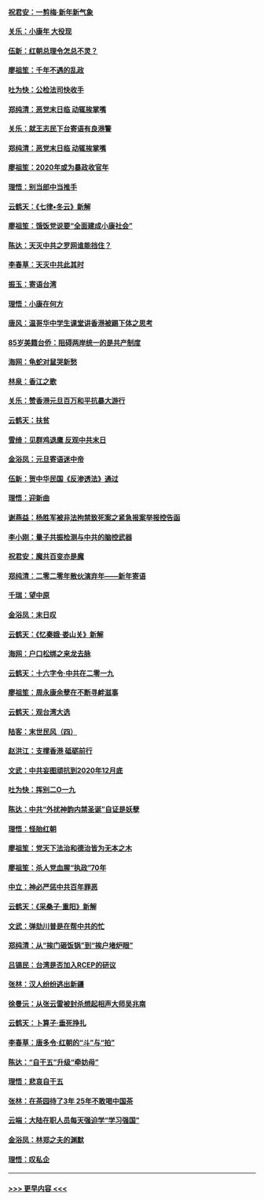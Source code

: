 #### [祝君安：一剪梅‧新年新气象](../pages/nsc993/n11776340.md?t=01090502) 
#### [关乐：小康年 大役现](../pages/nsc993/n11774213.md?t=01090502) 
#### [伍新：红朝总理令怎总不灵？](../pages/nsc993/n11770813.md?t=01090502) 
#### [廖祖笙：千年不遇的乱政](../pages/nsc993/n11770373.md?t=01090502) 
#### [吐为快：公检法司快收手](../pages/nsc993/n11770359.md?t=01090502) 
#### [郑纯清：恶党末日临 动辄挨掌嘴](../pages/nsc993/n11769912.md?t=01090502) 
#### [关乐：就王志民下台寄语有良港警](../pages/nsc993/n11769903.md?t=01090502) 
#### [郑纯清：恶党末日临 动辄挨掌嘴](../pages/nsc993/n11769356.md?t=01090502) 
#### [廖祖笙：2020年或为暴政收官年](../pages/nsc993/n11768216.md?t=01090502) 
#### [理悟：别当郎中当推手](../pages/nsc993/n11768243.md?t=01090502) 
#### [云鹤天：《七律▪冬云》新解](../pages/nsc993/n11768204.md?t=01090502) 
#### [廖祖笙：饿饭党说要“全面建成小康社会”](../pages/nsc993/n11767482.md?t=01090502) 
#### [陈达：天灭中共之罗网谁能挡住？](../pages/nsc993/n11767465.md?t=01090502) 
#### [李春草：天灭中共此其时](../pages/nsc993/n11767452.md?t=01090502) 
#### [振玉：寄语台湾](../pages/nsc993/n11767432.md?t=01090502) 
#### [理悟：小康在何方](../pages/nsc993/n11767394.md?t=01090502) 
#### [唐风：温哥华中学生课堂讲香港被踢下体之思考](../pages/nsc993/n11766848.md?t=01090502) 
#### [85岁美籍台侨：阻碍两岸统一的是共产制度](../pages/nsc993/n11765043.md?t=01090502) 
#### [海网：龟蛇对鼠哭新愁](../pages/nsc993/n11764895.md?t=01090502) 
#### [林泉：香江之歌](../pages/nsc993/n11764415.md?t=01090502) 
#### [关乐：赞香港元旦百万和平抗暴大游行](../pages/nsc993/n11764382.md?t=01090502) 
#### [云鹤天：扶贫](../pages/nsc993/n11764245.md?t=01090502) 
#### [雪绮：见群鸡退鹰  反观中共末日](../pages/nsc993/n11762112.md?t=01090502) 
#### [金浴凤：元旦寄语迷中帝](../pages/nsc993/n11761788.md?t=01090502) 
#### [伍新：贺中华民国《反渗透法》通过](../pages/nsc993/n11761994.md?t=01090502) 
#### [理悟：迎新曲](../pages/nsc993/n11761152.md?t=01090502) 
#### [谢燕益：杨胜军被非法拘禁致死案之紧急报案举报控告函](../pages/nsc993/n11756134.md?t=01090502) 
#### [李小刚：量子共振检测与中共的脑控武器](../pages/nsc993/n11754518.md?t=01090502) 
#### [祝君安：魔共百变亦是魔](../pages/nsc993/n11754469.md?t=01090502) 
#### [郑纯清：二零二零年散伙演弃年——新年寄语](../pages/nsc993/n11754195.md?t=01090502) 
#### [千瑞：望中原](../pages/nsc993/n11754159.md?t=01090502) 
#### [金浴凤：末日叹](../pages/nsc993/n11752359.md?t=01090502) 
#### [云鹤天：《忆秦娥‧娄山关》新解](../pages/nsc993/n11752348.md?t=01090502) 
#### [海网：户口松绑之来龙去脉](../pages/nsc993/n11752328.md?t=01090502) 
#### [云鹤天：十六字令‧中共在二零一九](../pages/nsc993/n11752305.md?t=01090502) 
#### [廖祖笙：周永康余孽在不断寻衅滋事](../pages/nsc993/n11751013.md?t=01090502) 
#### [云鹤天：观台湾大选](../pages/nsc993/n11751007.md?t=01090502) 
#### [陆客：末世民风（四）](../pages/nsc993/n11749203.md?t=01090502) 
#### [赵洪江：支撑香港 砥砺前行](../pages/nsc993/n11748482.md?t=01090502) 
#### [文武：中共妄图顽抗到2020年12月底](../pages/nsc993/n11748446.md?t=01090502) 
#### [吐为快：挥别二O一九](../pages/nsc993/n11748411.md?t=01090502) 
#### [陈达：中共“外扰神韵内禁圣诞”自证是妖孽](../pages/nsc993/n11748226.md?t=01090502) 
#### [理悟：怪胎红朝](../pages/nsc993/n11748206.md?t=01090502) 
#### [廖祖笙：党天下法治和德治皆为无本之木](../pages/nsc993/n11748135.md?t=01090502) 
#### [廖祖笙：杀人党血腥“执政”70年](../pages/nsc993/n11745144.md?t=01090502) 
#### [中立：神必严惩中共百年罪恶](../pages/nsc993/n11744970.md?t=01090502) 
#### [云鹤天：《采桑子‧重阳》新解](../pages/nsc993/n11744948.md?t=01090502) 
#### [文武：弹劾川普是在帮中共的忙](../pages/nsc993/n11744758.md?t=01090502) 
#### [郑纯清：从“挨门砸饭锅”到“挨户堵炉眼”](../pages/nsc993/n11744745.md?t=01090502) 
#### [吕锡民：台湾是否加入RCEP的研议](../pages/nsc993/n11744701.md?t=01090502) 
#### [张林：汉人纷纷逃出新疆](../pages/nsc993/n11743530.md?t=01090502) 
#### [徐曼沅：从张云雷被封杀想起相声大师吴兆南](../pages/nsc993/n11741816.md?t=01090502) 
#### [云鹤天：卜算子‧垂死挣扎](../pages/nsc993/n11739956.md?t=01090502) 
#### [李春草：唐多令‧红朝的“斗”与“拍”](../pages/nsc993/n11739830.md?t=01090502) 
#### [陈达：“自干五”升级“牵妨母”](../pages/nsc993/n11739724.md?t=01090502) 
#### [理悟：悲哀自干五](../pages/nsc993/n11739547.md?t=01090502) 
#### [张林：在茶园待了3年 25年不敢喝中国茶](../pages/nsc993/n11739240.md?t=01090502) 
#### [云端：大陆在职人员每天强迫学“学习强国”](../pages/nsc993/n11738735.md?t=01090502) 
#### [金浴凤：林郑之夫的渊默](../pages/nsc993/n11737735.md?t=01090502) 
#### [理悟：叹私企](../pages/nsc993/n11737715.md?t=01090502) 

----
#### [ >>> 更早内容 <<< ](../indexes/nsc993-earlier.md)
